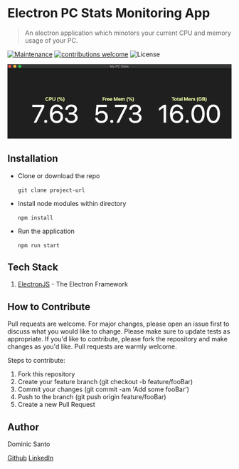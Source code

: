 # Electron PC Stats Monitoring App
> An electron application which minotors your current CPU and memory usage of your PC.

[![Maintenance](https://img.shields.io/badge/Maintained%3F-yes-green.svg)](https://GitHub.com/Naereen/StrapDown.js/graphs/commit-activity)
[![contributions welcome](https://img.shields.io/badge/contributions-welcome-brightgreen.svg?style=flat)](https://github.com/dwyl/esta/issues)
![License](https://img.shields.io/badge/license-MIT-Yelloe)

![](images/screenshot.png)

## Installation
* Clone or download the repo

  `git clone project-url`

* Install node modules within directory

  `npm install`

* Run the application

  `npm run start`

## Tech Stack
1. [ElectronJS](https://www.electronjs.org/) - The Electron Framework

## How to Contribute
Pull requests are welcome. For major changes, please open an issue first to discuss what you would like to change. Please make sure to update tests as appropriate. If you'd like to contribute, please fork the repository and make changes as you'd like. Pull requests are warmly welcome.

Steps to contribute:
1. Fork this repository
2. Create your feature branch (git checkout -b feature/fooBar)
3. Commit your changes (git commit -am 'Add some fooBar')
4. Push to the branch (git push origin feature/fooBar)
5. Create a new Pull Request

## Author
Dominic Santo

[Github](https://github.com/dominicsanto)
[LinkedIn](https://www.linkedin.com/in/dominic-santo/)

